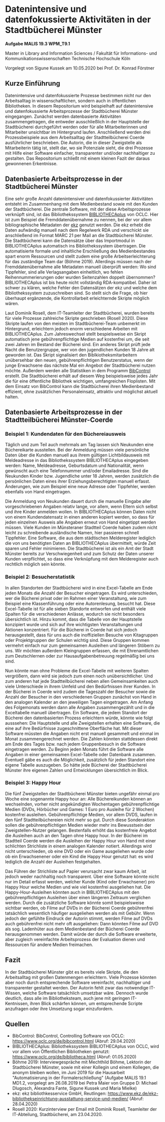 # Datenintensive und datenfokussierte Aktivitäten in der Stadtbücherei Münster

**Aufgabe MALIS 19.3 WPM_T9.1**

Master in Library and Information Sciences / Fakultät für Informations- und Kommunikationswissenschaften Technische Hochschule Köln

Vorgelegt von Sigune Kussek am 10.05.2020 bei Prof. Dr. Konrad Förstner

## Kurze Einführung
Datenintensive und datenfokussierte Prozesse bestimmen nicht nur den Arbeitsalltag in wissenschaftlichen, sondern auch in öffentlichen Bibliotheken. In diesem Repositorium wird beispielhaft auf datenintensive und datenfokussierte Arbeitsprozesse der Stadtbücherei Münster eingegangen. Zunächst werden datenbasierte Aktivitäten zusammengetragen, die entweder ausschließlich in der Hauptstelle der Stadtbücherei durchgeführt werden oder für alle Mitarbeiterinnen und Mitarbeiter unsichtbar im Hintergrund laufen. Anschließend werden drei Prozessbeispiele aus dem Arbeitsalltag der Stadtteilbücherei Coerde ausführlicher beschrieben. Die Autorin, die in dieser Zweigstelle als Mitarbeiterin tätig ist, stellt dar, wo sie Potenziale sieht, die drei Prozesse mit Hilfe einer Software einfacher, transparenter und/oder nachhaltiger zu gestalten. Das Repositorium schließt mit einem kleinen Fazit der daraus gewonnenen Erkentnisse.


## Datenbasierte Arbeitsprozesse in der Stadtbücherei Münster
Eine sehr große Anzahl datenintensiver und datenfokussierter Aktivitäten entsteht im Zusammenhang mit dem Medienbestand sowie mit den Kunden der Stadtbücherei. Die zentrale Software, mit der diese Arbeitsprozesse verknüpft sind, ist das Bibliothekssystem [BIBLIOTHECAplus](https://www.oclc.org/de/bibliotheca.html) von OCLC. Hier ist zum Beispiel die Fremddatenübernahme zu nennen, bei der vor allem bibliographische Metadaten der [ekz](https://www.ekz.de/ekz-bibliothekseinrichtung-ausstattung-service-und-medien/) genutzt werden. Die ekz erhebt die Daten aufwändig manuell nach dem Regelwerk RDA und verschickt sie anschließend im Format MARC 21 per Mail an die Stadtbücherei Münster. Die Stadtbücherei kann die Datensätze über das Importmodul in BIBLIOTHECAplus automatisch ins Bibliothekssystem übertragen. Die automatisierte formale und inhaltliche Erschließung des Medienbestandes spart enorm Ressourcen und stellt zudem eine große Arbeitserleichterung für das zuständige Team dar (Böhme 2019). Allerdings müssen nach der Fremddatenübernahme alle Metadaten manuell überprüft werden: Wo sind Tippfehler, sind alle Verlagsangaben einheitlich, wo fehlen Reihennummerierungen oder wurden Seitenzahlen doppelt übernommen? BIBLIOTHECAplus ist bis heute nicht vollständig RDA-kompatibel. Daher ist schwer zu klären, welche Fehler den Datensätzen der ekz und welche dem Bibliothekssystem zuzuschreiben sind. So stellt sich die Frage, ob hier überhaupt ergänzende, die Kontrollarbeit erleichternde Skripte möglich wären.

Laut Dominik Rosell, dem IT-Teamleiter der Stadtbücherei, wurden bereits für viele Prozesse zahlreiche Skripte geschrieben (Rosell 2020). Diese Skripte laufen von den meisten im Stadtbücherei-Team unbemerkt im Hintergrund, erleichtern jedoch enorm verschiedene Arbeiten mit BIBLIOTHECAplus. Zum Jahreswechsel stellt bespielsweise ein Skript automatisch jene gebührenpflichtige Medien auf kostenfrei um, die seit zwei Jahren im Bestand der Bücherei sind. Ein anderes Skript prüft jede Nacht die Benutzergruppe, wer von den jugendlichen Kunden 18 Jahre alt geworden ist. Das Skript signalisiert den Biblkiotheksmitarbeitern unübersehbar den neuen, gebührenpflichtigen Benutzerstatus, wenn der junge Erwachsene das nächste Mal ein Angebot der Stadtbücherei nutzen möchte. Außerdem werden alle Statistiken in dem Programm [BibControl](https://www.oclc.org/de/bibcontrol.html) erstellt. Die Stadtbücherei erhält auf diesem Weg beispielsweise jedes Jahr die für eine öffentliche Bibliothek wichtigen, umfangreichen Floplisten. Mit dem Einsatz von BibControl kann die Stadtbücherei ihren Medienbestand effizient, ohne zusätzlichen Personaleinsatz, attraktiv und möglichst aktuell halten.

## Datenbasierte Arbeitsprozesse in der Stadtteilbücherei Münster-Coerde

### Beispiel 1: Kundendaten für den Büchereiausweis
Täglich und zum Teil auch mehrmals am Tag lassen sich Neukunden eine Büchereikarte ausstellen. Bei der Anmeldung müssen viele persönliche Daten über die Kunden manuell aus ihrem gültigen Lichtbildausweis mit Meldeadresse in das Bibliothekssystem BIBLIOTHECAplus eingegeben werden: Name, Meldeadresse, Geburtsdatum und Nationalität, wenn gewünscht auch eine Telefonnummer und/oder Emailadresse. Sind die Neukunden Kinder bzw. Jugendliche unter 18 Jahren, werden zusätzlich die persönlichen Daten eines ihrer Erziehungsberechtigten manuell erfasst. Änderungen, wie zum Beispiel eine neue Adresse oder Tippfehler, werden ebenfalls von Hand eingetragen.

Die Anmeldung von Neukunden dauert durch die manuelle Eingabe aller vorgeschriebenen Angaben relativ lange, vor allem, wenn Eltern sich selbst und ihre Kinder anmelden wollen. In BIBLIOTHECAplus können Daten nicht von einem Kundendatensatz in einen anderen kopiert werden, so dass für jeden einzelnen Ausweis alle Angaben erneut von Hand eingetippt werden müssen. Viele Kunden im Münsteraner Stadtteil Coerde haben zudem nicht leicht zu schreibende ausländische Namen, hier passieren schnell Tippfehler. Eine Software, die aus dem städtischen Melderegister lediglich die von uns benötigten Daten an BIBLIOTHECAplus übermittelt, würde Zeit sparen und Fehler minimieren. Die Stadtbücherei ist als ein Amt der Stadt Münster bereits zur Verschwiegenheit und zum Schutz der Daten unserer Kunden verpflichtet, so dass eine Verknüpfung mit dem Melderegister auch rechtlich möglich sein könnte.

### Beispiel 2: Besucherstatistik
In allen Standorten der Stadtbücherei wird in eine Excel-Tabelle am Ende jeden Monats die Anzahl der Besucher eingetragen. Es wird unterschieden, wer die Bücherei privat oder im Rahmen einer Veranstaltung, wie zum Beispiel eine Klassenführung oder eine Autorenlesung, besucht hat. Diese Excel-Tabelle ist für alle sieben Standorte entworfen und enthält viele Spalten für die verschiedenen Anlässe, wodurch sie nicht besonders übersichtlich ist. Hinzu kommt, dass die Tabelle von der Hauptstelle konzipiert wurde und sich auf ihre wichtigsten Veranstaltungen und Aktionen konzentriert. Für die Bücherei in Coerde hat sich jedoch herausgestellt, dass für uns auch die inoffiziellen Besuche von Kitagruppen oder Projektgruppen der Schulen wichtig sind. Diese Gruppen kommen vermehrt einfach nur zum gemeinsamen Ausleihen und längeren Stöbern zu uns. Wir möchten außerdem Kleingruppen erfassen, die mit Ehrenamtlichen zum Deutschlernen oder zur Hausaufgabenbetreuung regelmäßig bei uns sind.

Nun könnte man ohne Probleme die Excel-Tabelle mit weiteren Spalten vergrößern, dann wird sie jedoch zum einen noch unübersichtlicher. Und zum anderen hat jede Stadtteilbücherei neben allen Gemeinsamkeiten auch viele Unterschiede in ihrem Umfeld und den Bedürfnissen ihrer Kunden. In der Bücherei in Coerde wird zudem die Tageszahl der Besucher sowie die Anzahl der Besucher in den verschiedenen Gruppen zunächst von Hand in den analogen Kalender an den jeweiligen Tagen eingetragen. Am Anfang des Folgemonats werden dann alle Angaben zusammengezählt und in die Exceltabelle manuell übertragen. Ein Software, die jedem Standort der Bücherei den datenbasierten Prozess erleichtern würde, könnte wie folgt ausssehen: Die Hauptstelle und alle Zweigstellen erhalten eine Software, die eine auf ihre Bedürfnisse zugeschnittene Oberfläche hat. Mit dieser Software müssten die Angaben nicht erst manuell gesammelt und einmal im Monat zusammengerechnet werden. Die Zahlen könnten stattdessen direkt am Ende des Tages bzw. nach jedem Gruppenbesuch in die Software eingetragen werden. Zu Beginn jeden Monats führt die Software alle Angaben in einer gemeinsamen Excel-Tabelle oder Datenbank zusammen. Eventuell gäbe es auch die Möglichkeit, zusätzlich für jeden Standort eine eigene Tabelle auszugeben. So hätte jede Bücherei der Stadtbücherei Münster ihre eigenen Zahlen und Entwicklungen übersichtlich im Blick.

### Beispiel 3: Happy Hour
Die fünf Zweigstellen der Stadtbücherei Münster bieten ungefähr einmal pro Woche eine sogenannte Happy hour an: Alle Büchereikunden können an wechselnden, vorher nicht angekündigten Wochentagen gebührenpflichtige Medien (DVDs, Hörbücher und Games: 1 Euro pro Ausleihe für 2 Wochen) kostenfrei ausleihen. Gebührenpflichtige Medien, vor allem DVDS, laufen in den fünf Stadtteilbüchereien nicht mehr so gut. Durch diese Sonderaktion sollen die gebührenpflichtigen Medien wieder mehr ins Bewusstsein der Zweigstellen-Nutzer gelangen. Bestenfalls erhöht das kostenfreie Angebot die Ausleihen auch an den Tagen ohne Happy hour. In der Bücherei im Stadtteil Coerde werden die Ausleihen der Happy Hour von Hand mit einer schlichten Strichliste in einem analogen Kalender notiert. Allerdings wird nicht unterschieden, ob eine DVD oder ein Game ausgeliehen wurde oder ob ein Erwachsenener oder ein Kind die Happy Hour genutzt hat: es wird lediglich die Anzahl der Ausleihen festgehalten.

Das Führen der Strichliste auf Papier verursacht zwar kaum Arbeit, ist jedoch weder nachhaltig noch transparent. Über eine Software könnte nicht nur im Detail erfasst werden, welcher Kunde (Kind oder Erwachsener) pro Happy Hour welche Medien und wie viel kostenfrei ausgeliehen hat. Die Happy-Hour-Ausleihen könnten auch in BIBLIOTHECAplus mit den gebührenpflichtigen Ausleihen über einen längeren Zeitraum verglichen werden. Durch die zusätzliche Software könnte somit beispielsweise sichtbar werden, ob Filme auf DVDs in der Bücherei Coerde gebührenfrei tatsächlich wesentlich häufiger ausgeliehen werden als mit Gebühr. Wenn jedoch der gefühlte Eindruck der Autorin stimmt, werden Filme auf DVDs auch gebührenfrei nicht mehr oft ausgeliehen: Dann könnten Filme auf DVD als sog. Ladenhüter aus dem Medienbestand der Bücherei Coerde herausgenommen werden. Damit würde der durch die Software erweiterte, aber zugleich vereinfachte Arbeitsprozess der Evaluation dienen und Ressourcen für andere Medien freimachen.

## Fazit
In der Stadtbücherei Münster gibt es bereits viele Skripte, die den Arbeitsalltag mit großen Datenmengen erleichtern. Viele Prozesse könnten aber noch durch entsprechende Software vereinfacht, nachhaltiger und transparenter gestaltet werden. Der Autorin fehlt zwar das notwendige IT-Wissen, welche Software tatsächlich umsetzbar wäre. Dennoch wurde deutlich, dass alle im Bibliotheksteam, auch jene mit geringen IT-Kentnissen, ihren Blick schärfen können, um entsprechende Scripte anzufragen oder ihre Umsetzung sogar einzufordern.

## Quellen
* BibControl: BibControl, Controlling Software von OCLC: https://www.oclc.org/de/bibcontrol.html (Abruf: 29.04.2020)
* BIBLIOTHECAplus: Bibliothekssystem BIBLIOTHECAplus von OCLC, wird vor allem von Öffentlichen Bibliotheken genutzt: https://www.oclc.org/de/bibliotheca.html (Abruf: 01.05.2020)
* Böhme 2019: Interviewgespräche mit Mechthild Böhme, Lektorin der Stadtbücherei Münster, sowie mit einer Kollegin und einem Kollegen, die anonym bleiben wollen, im Juni 2019 für die Hausarbeit "Automatisierung in der Formalerschließung" (Aufgabe MALIS 19.1 MD1.2, vorgelegt am 26.08.2019 bei Petra Maier von Gruppe D: Michael Dlugosch, Alexandra Fante, Sigune Kussek und Maria Mielke)
* ekz: ekz bibliothkesservice GmbH, Reutlingen: https://www.ekz.de/ekz-bibliothekseinrichtung-ausstattung-service-und-medien/ (Abruf: 28.04.2020)
* Rosell 2020: Kurzinterview per Email mit Dominik Rosell, Teamleiter der IT-Abteilung, Stadtbücherei, am 23.04.2020.

